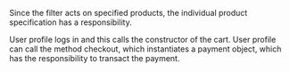 Since the filter acts on specified products, the individual product specification has a responsibility.

User profile logs in and this calls the constructor of the cart. User profile can call the method checkout, which instantiates a payment object, which has the responsibility to transact the payment.

